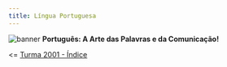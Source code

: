 ```yaml
---
title: Língua Portuguesa
---
```

![banner](https://images.unsplash.com/photo-1456513080510-7bf3a84b82f8?ixlib=rb-4.0.3&ixid=M3wxMjA3fDB8MHxwaG90by1wYWdlfHx8fGVufDB8fHx8fA%3D%3D&auto=format&fit=crop&w=773&q=80)
**Português: A Arte das Palavras e da Comunicação!**

<= [Turma 2001 - Índice](/..)